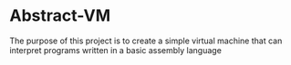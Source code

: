 # Abstract-VM
The purpose of this project is to create a simple virtual machine that can interpret programs written in a basic assembly language
